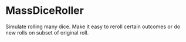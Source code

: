 # MassDiceRoller
Simulate rolling many dice.  Make it easy to reroll certain outcomes or do new rolls on subset of original roll.

